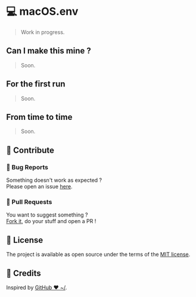# 💻 macOS.env

> Work in progress.

## Can I make this mine ?

> Soon.

## For the first run

> Soon.

## From time to time

> Soon.

## 🙌 Contribute

### 🐛 Bug Reports

Something doesn't work as expected ?
<br>
Please open an issue [here](https://github.com/jobdr/macos.env/issues).

### 🤝 Pull Requests

You want to suggest something ?
<br>
[Fork it](https://github.com/jobdr/macos.env/fork), do your stuff and open a PR !

## 📖 License

The project is available as open source under the terms of the [MIT license](./license).

## 🎉 Credits

Inspired by [GitHub ❤ ~/](https://dotfiles.github.io).
